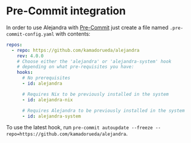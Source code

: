 # Pre-Commit integration

In order to use Alejandra with
[Pre-Commit](https://pre-commit.com/)
just create a file named `.pre-commit-config.yaml`
with contents:

```yaml
repos:
  - repo: https://github.com/kamadorueda/alejandra
    rev: 4.0.0
    # Choose either the 'alejandra' or 'alejandra-system' hook
    # depending on what pre-requisites you have:
    hooks:
      # No prerequisites
      - id: alejandra

      # Requires Nix to be previously installed in the system
      - id: alejandra-nix

      # Requires Alejandra to be previously installed in the system
      - id: alejandra-system
```

To use the latest hook, run `pre-commit autoupdate --freeze --repo=https://github.com/kamadorueda/alejandra`.
